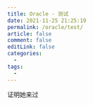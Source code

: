 ```yaml
---
title: Oracle - 测试
date: 2021-11-25 21:25:19
permalink: /oracle/test/
article: false
comment: false
editLink: false
categories:
  - 
tags: 
  - 
---
```


证明她来过